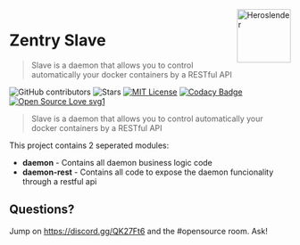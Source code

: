 <img src="https://avatars0.githubusercontent.com/u/43072529?s=96" alt="Heroslender" title="Heroslender" align="right" height="96" width="96"/>

# Zentry Slave

> Slave is a daemon that allows you to control automatically your docker containers by a RESTful API


<!-- PROJECT SHIELDS -->

![GitHub contributors][contributors-shield]
![Stars][stars-shield]
[![MIT License][license-shield]][license-url]
[![Codacy Badge](https://api.codacy.com/project/badge/Grade/a91d4eef2f264084aeaad67780373337)](https://app.codacy.com/app/TommyAlmeida/Slave?utm_source=github.com&utm_medium=referral&utm_content=ZentryOrg/Slave&utm_campaign=Badge_Grade_Dashboard)
[![Open Source Love svg1](https://badges.frapsoft.com/os/v1/open-source.svg?v=103)](https://github.com/ellerbrock/open-source-badges/)

> Slave is a daemon that allows you to control automatically your docker containers by a RESTful API

This project contains 2 seperated modules:

- **daemon** - Contains all daemon business logic code
- **daemon-rest** - Contains all code to expose the daemon funcionality through a restful api

## Questions?

Jump on https://discord.gg/QK27Ft6 and the #opensource room. Ask!

[contributors-shield]: https://img.shields.io/github/contributors/ZentryOrg/Slave.svg
[license-shield]: https://img.shields.io/badge/license-MIT-blue.svg?color=1bcc1b
[license-url]: https://choosealicense.com/licenses/mit
[stars-shield]: https://img.shields.io/github/stars/ZentryOrg/Slave.svg?color=1bcc1b
